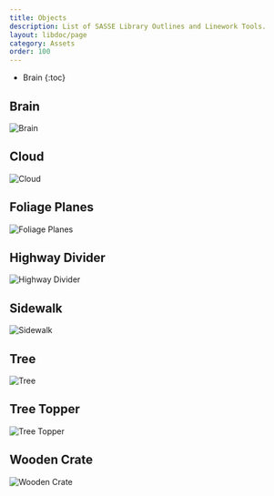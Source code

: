 ```yaml
---
title: Objects
description: List of SASSE Library Outlines and Linework Tools.
layout: libdoc/page
category: Assets
order: 100
---
```

- Brain
{:toc}

## Brain
![Brain](/assets/Assets/Objects/Brain_Preview.png)

## Cloud
![Cloud](/assets/Assets/Objects/Cloud_Preview.png)

## Foliage Planes
![Foliage Planes](/assets/Assets/Objects/Foliage_Planes+Preview.png)

## Highway Divider
![Highway Divider](/assets/Assets/Objects/Highway_Divider_Preview.png)

## Sidewalk
![Sidewalk](/assets/Assets/Objects/Sidewalk_Preview.png)

## Tree
![Tree](/assets/Assets/Objects/Tree_Preview.png)

## Tree Topper
![Tree Topper](/assets/Assets/Objects/Tree_Topper_Preview.png)

## Wooden Crate
![Wooden Crate](/assets/Assets/Objects/Wooden_Crate_Preview.png)
